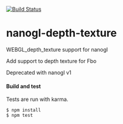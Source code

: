 [![Build Status](https://travis-ci.org/plepers/nanogl-depth-texture.svg?branch=master)](https://travis-ci.org/plepers/nanogl-depth-texture)


# nanogl-depth-texture
WEBGL_depth_texture support for nanogl

Add support to depth texture for Fbo

Deprecated with nanogl v1


#### Build and test

Tests are run with karma.

```
$ npm install
$ npm test
```
